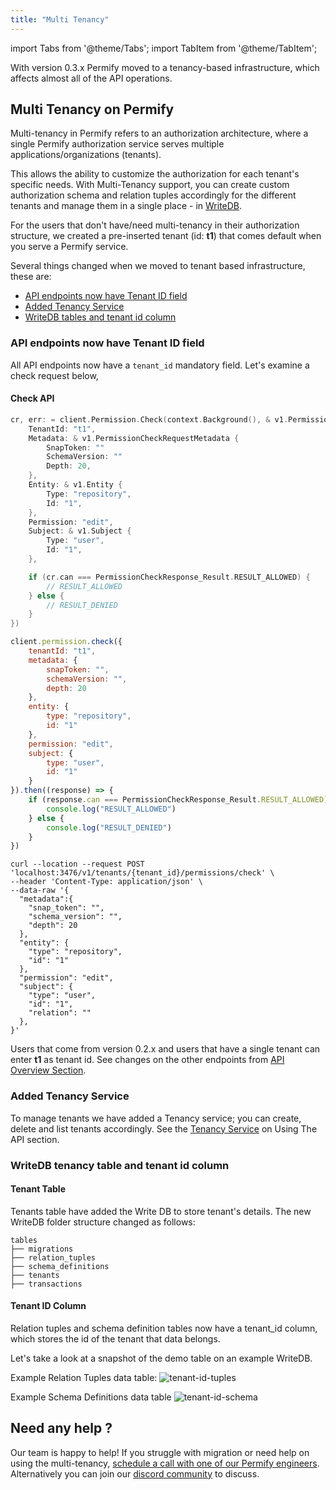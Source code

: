 ```yaml
---
title: "Multi Tenancy"
---
```


import Tabs from '@theme/Tabs';
import TabItem from '@theme/TabItem';

With version 0.3.x Permify moved to a tenancy-based infrastructure, which affects almost all of the API operations.

## Multi Tenancy on Permify

Multi-tenancy in Permify refers to an authorization architecture, where a single Permify authorization service serves multiple applications/organizations (tenants).

This allows the ability to customize the authorization for each tenant's specific needs. With Multi-Tenancy support, you can create custom authorization schema and relation tuples accordingly for the different tenants and manage them in a single place - in [WriteDB](./getting-started/sync-data.md).

For the users that don't have/need multi-tenancy in their authorization structure, we created a pre-inserted tenant (id: **t1**) that comes default when you serve a Permify service.

Several things changed when we moved to tenant based infrastructure, these are:

* [API endpoints now have Tenant ID field](#api-endpoints-now-have-tenant-id-field)
* [Added Tenancy Service](#added-tenancy-service)
* [WriteDB tables and tenant id column](#writedb-tables-and-tenant-id-column)

### API endpoints now have Tenant ID field 

All API endpoints now have a `‍tenant_id` mandatory field. Let's examine a check request below,

#### Check API

<Tabs>
<TabItem value="go" label="Go">

```go
cr, err: = client.Permission.Check(context.Background(), & v1.PermissionCheckRequest {
    TenantId: "t1",
    Metadata: & v1.PermissionCheckRequestMetadata {
        SnapToken: ""
        SchemaVersion: ""
        Depth: 20,
    },
    Entity: & v1.Entity {
        Type: "repository",
        Id: "1",
    },
    Permission: "edit",
    Subject: & v1.Subject {
        Type: "user",
        Id: "1",
    },

    if (cr.can === PermissionCheckResponse_Result.RESULT_ALLOWED) {
        // RESULT_ALLOWED
    } else {
        // RESULT_DENIED
    }
})
```

</TabItem>
<TabItem value="node" label="Node">

```javascript
client.permission.check({
    tenantId: "t1", 
    metadata: {
        snapToken: "",
        schemaVersion: "",
        depth: 20
    },
    entity: {
        type: "repository",
        id: "1"
    },
    permission: "edit",
    subject: {
        type: "user",
        id: "1"
    }
}).then((response) => {
    if (response.can === PermissionCheckResponse_Result.RESULT_ALLOWED) {
        console.log("RESULT_ALLOWED")
    } else {
        console.log("RESULT_DENIED")
    }
})
```

</TabItem>
<TabItem value="curl" label="cURL">

```curl
curl --location --request POST 'localhost:3476/v1/tenants/{tenant_id}/permissions/check' \
--header 'Content-Type: application/json' \
--data-raw '{
  "metadata":{
    "snap_token": "",
    "schema_version": "",
    "depth": 20
  },
  "entity": {
    "type": "repository",
    "id": "1"
  },
  "permission": "edit",
  "subject": {
    "type": "user",
    "id": "1",
    "relation": ""
  },
}'
```
</TabItem>
</Tabs>

Users that come from version 0.2.x and users that have a single tenant can enter **t1** as tenant id. See changes on the other endpoints from [API Overview Section](./api-overview/).

### Added Tenancy Service

To manage tenants we have added a Tenancy service; you can create, delete and list tenants accordingly. See the [Tenancy Service](./api-overview/tenancy/) on Using The API section.

### WriteDB tenancy table and tenant id column

#### Tenant Table 

Tenants table have added the Write DB to store tenant's details. The new WriteDB folder structure changed as follows:
```
tables
├── migrations       
├── relation_tuples   
├── schema_definitions   
├── tenants   
├── transactions   
```

#### Tenant ID Column

Relation tuples and schema definition tables now have a tenant_id column, which stores the id of the tenant that data belongs.

Let's take a look at a snapshot of the demo table on an example WriteDB.

Example Relation Tuples data table:
![tenant-id-tuples](https://user-images.githubusercontent.com/34595361/214724165-a3775756-0649-4869-b994-d837fadd271d.png)

Example Schema Definitions data table
![tenant-id-schema](https://user-images.githubusercontent.com/34595361/214724727-01eadad3-720c-4c10-a88d-6ee293ecf4a8.png)

## Need any help ?

Our team is happy to help! If you struggle with migration or need help on using the multi-tenancy, [schedule a call with one of our Permify engineers](https://meetings-eu1.hubspot.com/ege-aytin/call-with-an-expert). Alternatively you can join our [discord community](https://discord.com/invite/MJbUjwskdH) to discuss.
